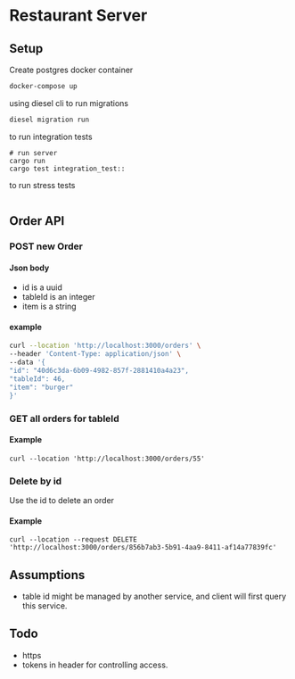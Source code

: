 # Restaurant Server

## Setup
Create postgres docker container
```bash
docker-compose up
```
using diesel cli to run migrations
```bash
diesel migration run
```
to run integration tests
```
# run server
cargo run 
cargo test integration_test::

```
to run stress tests
```bash


```
## Order API

### POST new Order
#### Json body
* id is a uuid
* tableId is an integer
* item is a string

#### example
``` bash
curl --location 'http://localhost:3000/orders' \
--header 'Content-Type: application/json' \
--data '{
"id": "40d6c3da-6b09-4982-857f-2881410a4a23",
"tableId": 46,
"item": "burger"
}'
```
### GET all orders for tableId
#### Example
```
curl --location 'http://localhost:3000/orders/55'
```

### Delete by id
Use the id to delete an order
#### Example
```
curl --location --request DELETE 'http://localhost:3000/orders/856b7ab3-5b91-4aa9-8411-af14a77839fc'
```
## Assumptions
* table id might be managed by another service, and client will first query this service.

## Todo
 * https
 * tokens in header for controlling access.